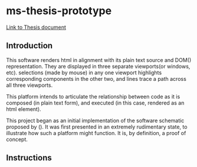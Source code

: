 # ms-thesis-prototype


[Link to Thesis document](https://scholarcommons.sc.edu/etd/5053/)

## Introduction
This software renders html in alignment with its plain text source and DOM() representation. They are displayed in three separate viewports(or windows, etc). selections (made by mouse) in any one viewport highlights corresponding components in the other two, and lines trace a path across all three viewports. 

This platform intends to articulate the relationship between code as it is composed (in plain text form), and executed (in this case, rendered as an html element).


This project began as an initial implementation of the software schematic proposed by (). It was first presented in an extremely rudimentary state, to illustrate how such a platform might function. It is, by definition, a proof of concept. 

## Instructions

